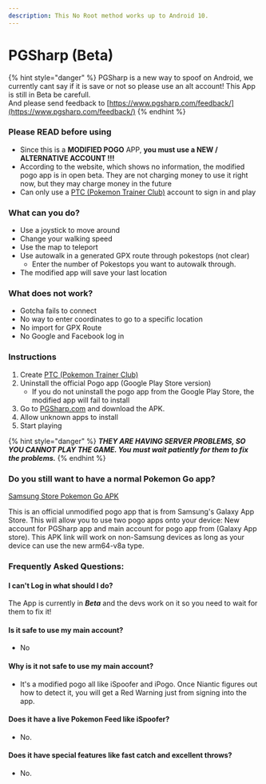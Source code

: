 ```yaml
---
description: This No Root method works up to Android 10.
---
```


# PGSharp \(Beta\)

{% hint style="danger" %}
PGSharp is a new way to spoof on Android, we currently cant say if it is save or not so please use an alt account! This App is still in Beta be carefull.  
And please send feedback to [https://www.pgsharp.com/feedback/](https://www.pgsharp.com/feedback/)
{% endhint %}

###  **Please READ before using** 

* Since this is a **MODIFIED POGO** APP, **you must use a NEW / ALTERNATIVE ACCOUNT !!!**
* According to the website, which shows no information, the modified pogo app is in open beta. They are not charging money to use it right now, but they may charge money in the future
* Can only use a [PTC \(Pokemon Trainer Club\)](https://club.pokemon.com/) account to sign in and play

### **What can you do?**

* Use a joystick to move around
* Change your walking speed
* Use the map to teleport
* Use autowalk in a generated GPX route through pokestops \(not clear\)
  * Enter the number of Pokestops you want to autowalk through.
* The modified app will save your last location

### **What does not work?**

* Gotcha fails to connect
* No way to enter coordinates to go to a specific location
* No import for GPX Route
* No Google and Facebook log in

###  **Instructions**

1. Create [PTC \(Pokemon Trainer Club\)](https://club.pokemon.com/)
2. Uninstall the official Pogo app \(Google Play Store version\)
   * If you do not uninstall the pogo app from the Google Play Store, the modified app will fail to install
3.  Go to [PGSharp.com](https://www.pgsharp.com/) and download the APK.
4. Allow unknown apps to install
5. Start playing

{% hint style="danger" %}
_**THEY ARE HAVING SERVER PROBLEMS, SO YOU CANNOT PLAY THE GAME. You must wait patiently for them to fix the problems.**_
{% endhint %}

### 

###  **Do you still want to have a normal Pokemon Go app?**

[Samsung Store Pokemon Go APK](https://www.apkmirror.com/apk/niantic-inc/pokemon-go-samsung-galaxy-apps-version/)

This is an official unmodified pogo app that is from Samsung's Galaxy App Store. This will allow you to use two pogo apps onto your device: New account for PGSharp app and main account for pogo app from \(Galaxy App store\). This APK link will work on non-Samsung devices as long as your device can use the new arm64-v8a type.  


### **Frequently Asked Questions:**

#### **I can't Log in what should I do?**

The App is currently in _**Beta**_ and the devs work on it so you need to wait for them to fix it!

#### Is it safe to use my main account?

* No

#### Why is it not safe to use my main account?

* It's a modified pogo all like iSpoofer and iPogo. Once Niantic figures out how to detect it, you will get a Red Warning just from signing into the app.

#### Does it have a live Pokemon Feed like iSpoofer?

* No.

#### Does it have special features like fast catch and excellent throws?

* No.



